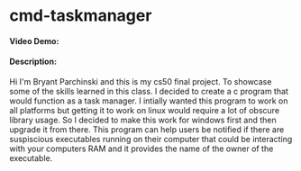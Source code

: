 # cmd-taskmanager
#### Video Demo:  <URL HERE>
#### Description:
Hi I'm Bryant Parchinski and this is my cs50 final project. To showcase some of the skills learned in this class.
I decided to create a c program that would function as a task manager. 
I intially wanted this program to work on all platforms but getting it to work on linux would require a lot of obscure library usage. 
So I decided to make this work for windows first and then upgrade it from there. 
This program can help users be notified if there are suspiscious executables running on their computer
that could be interacting with your computers RAM and it provides the name of the owner of the executable.
